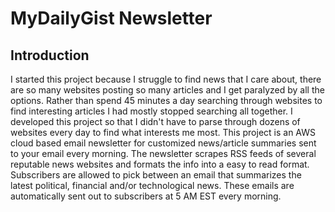 # MyDailyGist Newsletter

## Introduction
I started this project because I struggle to find news that I care about, there are so many websites posting so many articles and I get paralyzed by all the options. Rather than spend 45 minutes a day searching through websites to find interesting articles I had mostly stopped searching all together. I developed this project so that I didn't have to parse through dozens of websites every day to find what interests me most. This project is an AWS cloud based email newsletter for customized news/article summaries sent to your email every morning. The newsletter scrapes RSS feeds of several reputable news websites and formats the info into a easy to read format. Subscribers are allowed to pick between an email that summarizes the latest political, financial and/or technological news. These emails are automatically sent out to subscribers at 5 AM EST every morning. 
